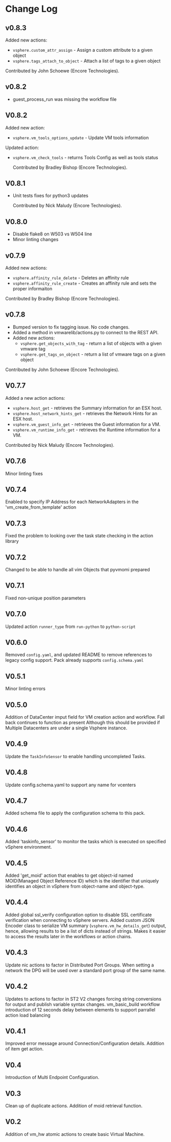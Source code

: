 # Change Log

## v0.8.3

Added new actions:
* `vsphere.custom_attr_assign` - Assign a custom attribute to a given object
* `vsphere.tags_attach_to_object` - Attach a list of tags to a given object

Contributed by John Schoewe (Encore Technologies).

## v0.8.2

- guest_process_run was missing the workflow file

## V0.8.2

Added new action:
- `vsphere.vm_tools_options_update` - Update VM tools information

Updated action:
- `vsphere.vm_check_tools` - returns Tools Config as well as tools status

  Contributed by Bradley Bishop (Encore Technologies).

## V0.8.1

- Unit tests fixes for python3 updates

  Contributed by Nick Maludy (Encore Technologies).

## V0.8.0

- Disable flake8 on W503 vs W504 line
- Minor linting changes

## v0.7.9

Added new actions:
* `vsphere.affinity_rule_delete` - Deletes an affinity rule
* `vsphere.affinity_rule_create` - Creates an affinity rule and sets the proper informaiton

Contributed by Bradley Bishop (Encore Technologies).

## v0.7.8

* Bumped version to fix tagging issue. No code changes.
* Added a method in vmwarelib/actions.py to connect to the REST API.
* Added new actions:
  * `vsphere.get_objects_with_tag` - return a list of objects with a given vmware tag
  * `vsphere.get_tags_on_object` - return a list of vmware tags on a given object

Contributed by John Schoewe (Encore Technologies).

## V0.7.7

Added a new action actions:
* `vsphere.host_get` - retrieves the Summary information for an ESX host.
* `vsphere.host_network_hints_get` - retrieves the Network Hints for an ESX host.
* `vsphere.vm_guest_info_get` - retrieves the Guest information for a VM.
* `vsphere.vm_runtime_info_get` - retrieves the Runtime information for a VM.

Contributed by Nick Maludy (Encore Technologies).

## V0.7.6

Minor linting fixes

## V0.7.4

Enabled to specify IP Address for each NetworkAdapters in the 'vm_create_from_template' action

## V0.7.3

Fixed the problem to looking over the task state checking in the action library

## V0.7.2

Changed to be able to handle all vim Objects that pyvmomi prepared

## V0.7.1

Fixed non-unique position parameters

## V0.7.0

Updated action `runner_type` from `run-python` to `python-script`

## V0.6.0

Removed `config.yaml`, and updated README to remove references to legacy config support. Pack already supports `config.schema.yaml`

## V0.5.1

Minor linting errors

## V0.5.0

Addition of DataCenter imput field for VM creation action and workflow. Fall back continues to function as present Although this should be provided if Multiple Datacenters are under a single Vsphere instance.

## V0.4.9

Update the `TaskInfoSensor` to enable handling uncompleted Tasks.

## V0.4.8

Update config.schema.yaml to support any name for vcenters

## V0.4.7

Added schema file to apply the configuration schema to this pack.

## V0.4.6

Added 'taskinfo_sensor' to monitor the tasks which is executed on specified vSphere environment.

## V0.4.5

Added 'get_moid' action that enables to get object-id named MOID(Managed Object Reference ID) which is the identifier that uniquely identifies an object in vSphere from object-name and object-type.

## V0.4.4

Added global ssl_verify configuration option to disable SSL certificate verification when connecting to vSphere servers.
Added custom JSON Encoder class to serialize VM summary (`vsphere.vm_hw_details_get`) output, hence, allowing results to be a list of dicts instead of strings. Makes it easier to access the results later in the workflows or action chains.

## V0.4.3

Update nic actions to factor in Distributed Port Groups. When setting a network the DPG will be used over a standard port group of the same name.

## V0.4.2

Updates to actions to factor in ST2 V2 changes forcing string conversions for output and publish variable syntax changes.
vm_basic_build workflow introduction of 12 seconds delay between elements to support parrallel action load balancing

## V0.4.1

Improved error message around Connection/Configuration details. Addition of item get action.

## V0.4

Introduction of Multi Endpoint Configuration.

## V0.3

Clean up of duplicate actions. Addition of moid retrieval function.

## V0.2

Addition of vm_hw atomic actions to create basic Virtual Machine.

